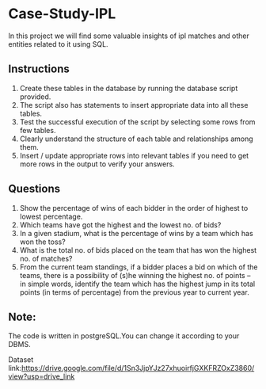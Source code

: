 # Case-Study-IPL
In this project we will find some valuable insights of ipl matches and other entities related to it using SQL.
## Instructions
1) Create these tables in the database by running the database script provided.
2) The script also has statements to insert appropriate data into all these tables.
3) Test the successful execution of the script by selecting some rows from few tables.
4) Clearly understand the structure of each table and relationships among them.
5) Insert / update appropriate rows into relevant tables if you need to get more rows in the output to verify your answers.

## Questions
1) Show the percentage of wins of each bidder in the order of highest to lowest percentage.
2) Which teams have got the highest and the lowest no. of bids?
3) In a given stadium, what is the percentage of wins by a team which has won the toss?
4) What is the total no. of bids placed on the team that has won the highest no. of matches?
5) From the current team standings, if a bidder places a bid on which of the teams, there is a
possibility of (s)he winning the highest no. of points – in simple words, identify the team which
has the highest jump in its total points (in terms of percentage) from the previous year to current
year.

## Note: 
The code is written in postgreSQL.You can change it according to your DBMS.

Dataset link:https://drive.google.com/file/d/1Sn3JjpYJz27xhuoirfjGXKFRZOxZ3860/view?usp=drive_link






